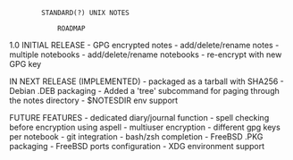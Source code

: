 
			STANDARD(?) UNIX NOTES			
				
				ROADMAP

1.0 INITIAL RELEASE
	- GPG encrypted notes
	- add/delete/rename notes
	- multiple notebooks
	- add/delete/rename notebooks
	- re-encrypt with new GPG key

IN NEXT RELEASE (IMPLEMENTED)
	- packaged as a tarball with SHA256
	- Debian .DEB packaging
	- Added a 'tree' subcommand for paging through the notes directory
	- $NOTESDIR env support

FUTURE FEATURES
	- dedicated diary/journal function
	- spell checking before encryption using aspell
	- multiuser encryption
	- different gpg keys per notebook
	- git integration
	- bash/zsh completion
	- FreeBSD .PKG packaging
	- FreeBSD ports configuration
	- XDG environment support
